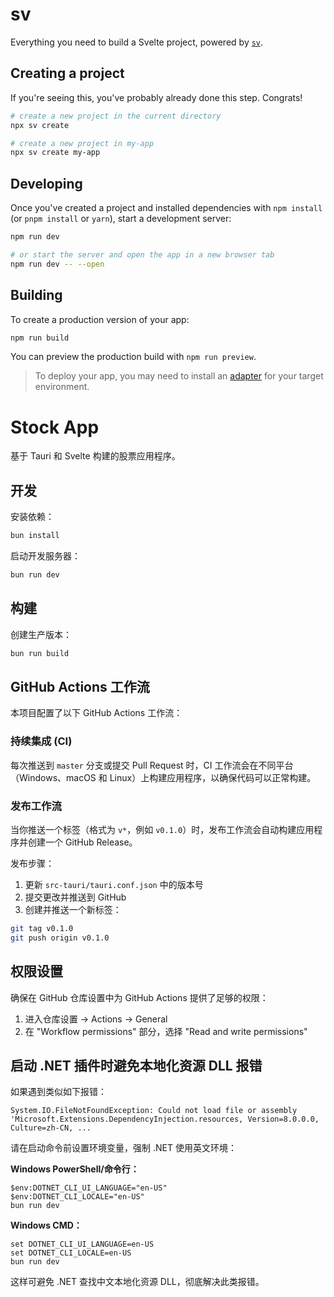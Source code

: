 # sv

Everything you need to build a Svelte project, powered by [`sv`](https://github.com/sveltejs/cli).

## Creating a project

If you're seeing this, you've probably already done this step. Congrats!

```bash
# create a new project in the current directory
npx sv create

# create a new project in my-app
npx sv create my-app
```

## Developing

Once you've created a project and installed dependencies with `npm install` (or `pnpm install` or `yarn`), start a development server:

```bash
npm run dev

# or start the server and open the app in a new browser tab
npm run dev -- --open
```

## Building

To create a production version of your app:

```bash
npm run build
```

You can preview the production build with `npm run preview`.

> To deploy your app, you may need to install an [adapter](https://svelte.dev/docs/kit/adapters) for your target environment.

# Stock App

基于 Tauri 和 Svelte 构建的股票应用程序。

## 开发

安装依赖：

```bash
bun install
```

启动开发服务器：

```bash
bun run dev
```

## 构建

创建生产版本：

```bash
bun run build
```

## GitHub Actions 工作流

本项目配置了以下 GitHub Actions 工作流：

### 持续集成 (CI)

每次推送到 `master` 分支或提交 Pull Request 时，CI 工作流会在不同平台（Windows、macOS 和 Linux）上构建应用程序，以确保代码可以正常构建。

### 发布工作流

当你推送一个标签（格式为 `v*`，例如 `v0.1.0`）时，发布工作流会自动构建应用程序并创建一个 GitHub Release。

发布步骤：

1. 更新 `src-tauri/tauri.conf.json` 中的版本号
2. 提交更改并推送到 GitHub
3. 创建并推送一个新标签：

```bash
git tag v0.1.0
git push origin v0.1.0
```

## 权限设置

确保在 GitHub 仓库设置中为 GitHub Actions 提供了足够的权限：

1. 进入仓库设置 -> Actions -> General
2. 在 "Workflow permissions" 部分，选择 "Read and write permissions"

## 启动 .NET 插件时避免本地化资源 DLL 报错

如果遇到类似如下报错：

```
System.IO.FileNotFoundException: Could not load file or assembly 'Microsoft.Extensions.DependencyInjection.resources, Version=8.0.0.0, Culture=zh-CN, ...
```

请在启动命令前设置环境变量，强制 .NET 使用英文环境：

**Windows PowerShell/命令行：**

```
$env:DOTNET_CLI_UI_LANGUAGE="en-US"
$env:DOTNET_CLI_LOCALE="en-US"
bun run dev
```

**Windows CMD：**

```
set DOTNET_CLI_UI_LANGUAGE=en-US
set DOTNET_CLI_LOCALE=en-US
bun run dev
```

这样可避免 .NET 查找中文本地化资源 DLL，彻底解决此类报错。
